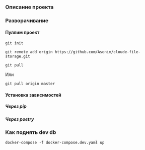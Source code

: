 ### Описание проекта

### Разворачивание
#### Пуллим проект
```shell
git init
```
```shell
git remote add origin https://github.com/Asenim/cloude-file-storage.git
```
```shell
git pull 
```
Или
```shell
git pull origin master
```
#### Установка зависимостей
##### Через pip
##### Через poetry


### Как поднять dev db
```shell
docker-compose -f docker-compose.dev.yaml up
```
